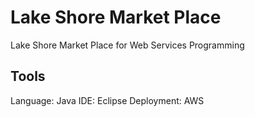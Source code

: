 # Lake Shore Market Place
Lake Shore Market Place for Web Services Programming


## Tools

Language: Java
IDE: Eclipse 
Deployment: AWS 
